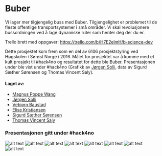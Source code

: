 # Buber
Vi lager mer tilgjengelig buss med Buber. Tilgjengelighet er problemet til de fleste offentilge transportsystemer i små områder. Vi skal revolusjonere bussordningen ved å lage dynamiske ruter som henter deg der du er. 

Trello brett med oppgaver: https://trello.com/b/H7E2elmH/b-science-dev

Dette prosjektet kom frem som en del av 6106 prosjektstyring ved Høgskolen i Sørøst Norge i 2016. Målet for prosjektet var å komme med et kult prosjekt til #hack4no og resultatet for dette ble Buber. Presentasjonen under ble vist under #hack4no (Grafikk av [Jørgen Solli](https://github.com/JorgenSolli "Github profil for Jørgen solli"), data av Sigurd Sæther Sørensen og Thomas Vincent Saly).

#### Laget av:

- [Magnus Poppe Wang](http://linkedin.com/in/magnuspw "Linkedin profile")
- [Jørgen Solli](https://www.linkedin.com/in/jørgen-solli-a293b8b5/ "Linkedin profile")
- [Vebjørn Baustad](https://www.linkedin.com/in/vebjørn-baustad-54903487/ "Linkedin profile")
- [Elise Kristiansen](https://www.linkedin.com/in/elise-kristiansen-ab095496/ "Linkedin profile")
- [Sigurd Sæther Sørensen](https://www.linkedin.com/in/sigurdsorensen/ "Linkedin profile")
- [Thomas Vincent Saly](https://www.linkedin.com/in/thomas-vincent-saly-738844a7/ "Linkedin profile")

### Presentasjonen gitt under #hack4no
![alt text](http://byteme.no/image/buber/Slide1.png)
![alt text](http://byteme.no/image/buber/Slide2.png)
![alt text](http://byteme.no/image/buber/Slide3.png)
![alt text](http://byteme.no/image/buber/Slide4.png)
![alt text](http://byteme.no/image/buber/Slide5.png)
![alt text](http://byteme.no/image/buber/Slide6.png)
![alt text](http://byteme.no/image/buber/Slide7.png)
![alt text](http://byteme.no/image/buber/Slide8.png)

